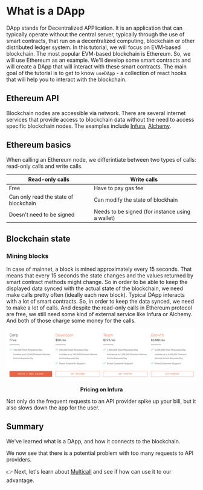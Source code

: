 # What is a DApp

DApp stands for Decentralized APPlication. It is an application that can typically operate without the central server, typically through the use of smart contracts, that run on a decentralized computing, blockchain or other distributed ledger system. In this tutorial, we will focus on EVM-based blockchain. The most popular EVM-based blockchain is Ethereum. So, we will use Ethereum as an example. We'll develop some smart contracts and will create a DApp that will interact with these smart contracts. The main goal of the tutorial is to get to know `useDApp` - a collection of react hooks that will help you to interact with the blockchain.

## Ethereum API

Blockchain nodes are accessible via network. There are several internet services that provide access to blockchain data without the need to access specific blockchain nodes. The examples include [Infura](https://infura.io/), [Alchemy](https://www.alchemy.com/).

## Ethereum basics

When calling an Ethereum node, we differintiate between two types of calls: read-only calls and write calls.

| Read-only calls | Write calls |
| --- | --- |
| Free | Have to pay gas fee |
| Can only read the state of blockchain | Can modify the state of blockhain |
| Doesn't need to be signed | Needs to be signed (for instance using a wallet) |

## Blockchain state

### Mining blocks

In case of mainnet, a block is mined approximately every 15 seconds. That means that every 15 seconds the state changes and the values returned by smart contract methods might change. So in order to be able to keep the displayed data synced with the actual state of the blockchain, we need make calls pretty often (ideally each new block).
Typical DApp interacts with a lot of smart contracts. So, in order to keep the data synced, we need to make a lot of calls. And despite the read-only calls in Ethereum protocol are free, we still need some kind of external service like Infura or Alchemy. And both of those charge some money for the calls.

![image](./infura-pricing.png)
<p align = "center"> <b> Pricing on Infura </b> </p>

Not only do the frequent requests to an API provider spike up your bill, but it also slows down the app for the user.

## Summary

We've learned what is a DApp, and how it connects to the blockchain.

We now see that there is a potential problem with too many requests to API providers.

👉 Next, let's learn about [Multicall](./Multicall) and see if how can use it to our advantage.
